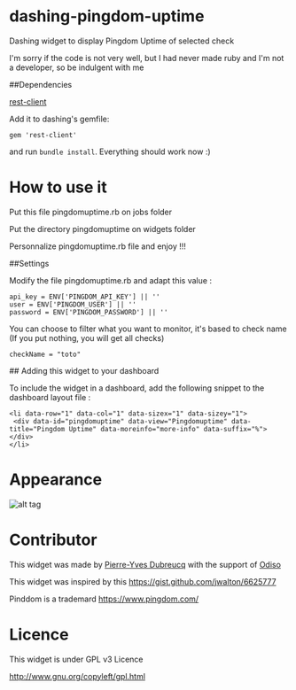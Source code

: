 dashing-pingdom-uptime
======================

Dashing widget to display Pingdom Uptime of selected check

I'm sorry if the code is not very well, but I had never made ruby and I'm not a developer, so be indulgent with me

##Dependencies

[rest-client](http://rubydoc.info/gems/rest-client/1.6.7/frames)

Add it to dashing's gemfile:

    gem 'rest-client'
    
and run `bundle install`. Everything should work now :)

How to use it
=============

Put this file pingdomuptime.rb on jobs folder

Put the directory pingdomuptime on widgets folder

Personnalize pingdomuptime.rb file and enjoy !!!

##Settings

Modify the file pingdomuptime.rb and adapt this value :

    api_key = ENV['PINGDOM_API_KEY'] || ''
    user = ENV['PINGDOM_USER'] || ''
    password = ENV['PINGDOM_PASSWORD'] || ''


You can choose to filter what you want to monitor, it's based to check name (If you put nothing, you will get all checks)

    checkName = "toto"


## Adding this widget to your dashboard

To include the widget in a dashboard, add the following snippet to the dashboard layout file :

    <li data-row="1" data-col="1" data-sizex="1" data-sizey="1">
     <div data-id="pingdomuptime" data-view="Pingdomuptime" data-title="Pingdom Uptime" data-moreinfo="more-info" data-suffix="%"></div>
    </li>

Appearance
==========

![alt tag](https://raw.github.com/pydubreucq/dashing-pingdom-uptime/master/screenshot/pingdomuptime.png)


Contributor
===========

This widget was made by <a href="http://blog.admin-linux.org" target="_blank">Pierre-Yves Dubreucq</a> with the support of <a href="http://www.odiso.com/" target="_blank">Odiso</a>

This widget was inspired by this https://gist.github.com/jwalton/6625777

Pinddom is a trademard https://www.pingdom.com/

Licence
=======

This widget is under GPL v3 Licence

http://www.gnu.org/copyleft/gpl.html
